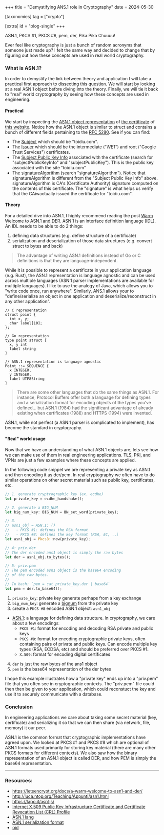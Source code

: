 +++
title = "Demystifying ANS.1 role in Cryptography"
date = 2024-05-30

[taxonomies]
tag = ["crypto"]

[extra]
id = "blog-single"
+++

ASN.1, PKCS #1, PKCS #8, pem, der, Pika Pika Chuuuu!

Ever feel like cryptography is just a bunch of random acronyms that someone just made up?
I felt the same way and decided to change that by figuring out how these concepts are used
in real world cryptography.

<!-- more -->

### What is ASN.1?
In order to demystify the link between theory and application I will take a practical
first approach to dissecting this question. We will start by looking at a real ASN.1
object before diving into the theory. Finally, we will tie it back to "real" world
cryptography by seeing how these concepts are used in engineering.

#### Practical
We start by inspecting the <ins>ASN.1 object representation</ins> of <ins>the
certificate</ins> of [this
website](https://lapo.it/asn1js/#MIIDoTCCA0egAwIBAgIQXQaw3dOjYeUOAEXcx7NKfzAKBggqhkjOPQQDAjA7MQswCQYDVQQGEwJVUzEeMBwGA1UEChMVR29vZ2xlIFRydXN0IFNlcnZpY2VzMQwwCgYDVQQDEwNXRTEwHhcNMjQwOTIzMTUwMDI4WhcNMjQxMjIyMTUwMDI3WjAVMRMwEQYDVQQDEwp0b2lkaXUuY29tMFkwEwYHKoZIzj0CAQYIKoZIzj0DAQcDQgAEk5N_4mwUFBbfq_DwqGxTtZDXQ-G_F9y9e5NYaXWS2HQsh6UwPMLrQRwlQ77OsWBW_z-HKtRwsY9QgrMVISYVlqOCAlEwggJNMA4GA1UdDwEB_wQEAwIHgDATBgNVHSUEDDAKBggrBgEFBQcDATAMBgNVHRMBAf8EAjAAMB0GA1UdDgQWBBSfYjReoEA85TK6jSVwxd2HjyfElzAfBgNVHSMEGDAWgBSQd5I1Z8T_qMyp5nvZgHl7zJP5ODBeBggrBgEFBQcBAQRSMFAwJwYIKwYBBQUHMAGGG2h0dHA6Ly9vLnBraS5nb29nL3Mvd2UxL1hRWTAlBggrBgEFBQcwAoYZaHR0cDovL2kucGtpLmdvb2cvd2UxLmNydDAjBgNVHREEHDAaggp0b2lkaXUuY29tggwqLnRvaWRpdS5jb20wEwYDVR0gBAwwCjAIBgZngQwBAgEwNgYDVR0fBC8wLTAroCmgJ4YlaHR0cDovL2MucGtpLmdvb2cvd2UxL1BDVWVRVmlRbFljLmNybDCCAQQGCisGAQQB1nkCBAIEgfUEgfIA8AB2AHb_iD8KtvuVUcJhzPWHujS0pM27KdxoQgqf5mdMWjp0AAABkh-c4_QAAAQDAEcwRQIhAJwMeBGNP9ofyl-PQ0AuL4qSkz9clmmZ175jDZYcNPSFAiBtZVemYmFbhFOch99Kq1EvAX4i_CroxuMRCJowzxitUgB2AEiw42vapkc0D-VqAvqdMOscUgHLVt0sgdm7v6s52IRzAAABkh-c5B4AAAQDAEcwRQIhAIh7iC-IxstglYu3qnIplFopHD6ixr3aAHyv5sZWTKEeAiAY_zjE9cj-pVehys2Sx0MZMnRVmmecrhNu0bDaA2P3HDAKBggqhkjOPQQDAgNIADBFAiEAvXutcWdEDhwh0yA6wxuYjWK-Z_ESF-apfTM8UZ340psCIAy2V8z3q5dPnyJ-hLfwQDh4yX5mD8yyTmwCirr12FwK).
Notice how the ASN.1 object is similar to struct and contains a bunch of different fields
pertaining to the [RFC 5280](https://www.rfc-editor.org/rfc/rfc5280). See if you can find:
- The [Subject](https://www.rfc-editor.org/rfc/rfc5280#section-4.1.2.6) which should be
  "toidiu.com".
- The [Issuer](https://www.rfc-editor.org/rfc/rfc5280#section-4.1.2.4) which should be the
  intermediate ("WE1") and root ("Google Trust Services") certificates.
- The [Subject Public Key Info](https://www.rfc-editor.org/rfc/rfc5280#section-4.1.2.7)
  associated with the certificate (search for "subjectPublicKeyInfo" and
  "subjectPublicKey"). This is the public key associated with the site "toidiu.com"
- The [signatureAlgorithm](https://www.rfc-editor.org/rfc/rfc5280#section-4.1.1.2) (search
  "signatureAlgorithm"). Notice that signatureAlgorithm is different from the "Subject
  Public Key Info" above. signatureAlgorithm is CA's (Certificate Authority) signature
  computed on the contents of this certificate. The "signature" is what helps us verify
  that the CAiwactually issued the certificate for "toidiu.com".

#### Theory
For a detailed dive into ASN.1, I highly recommend reading the post [Warm Welcome to ASN.1
and DER](https://letsencrypt.org/docs/a-warm-welcome-to-asn1-and-der). ASN.1 is an
interface definition language
([IDL](https://en.wikipedia.org/wiki/Interface_description_language)). An IDL needs to be
able to do 2 things:
1. defining data structures (e.g. define structure of a certificate)
1. serialization and deserialization of those data structures (e.g. convert struct to
   bytes and back)

> The advantage of writing ASN.1 definitions instead of Go or C definitions is that they are
> language-independent.

While it is possible to represent a certificate in your application language (e.g. Rust),
the ASN.1 representation is language agnostic and can be used across multiple languages
(ASN.1 parser implementations are available for multiple languages). I like to use the
analogy of Java, which allows you to "write code once, run anywhere". Similarly, ANS.1
allows your to "define/serialize an object in one application and deserialize/reconstruct
in any other application".

```
// C representation
struct point {
  int x, y;
  char label[10];
};

// Go representation
type point struct {
  x, y int
  label string
}

// ASN.1 representation is language agnostic
Point ::= SEQUENCE {
  x INTEGER,
  y INTEGER,
  label UTF8String
}
```

> There are some other languages that do the same things as ASN.1. For instance, Protocol
> Buffers offer both a language for defining types and a serialization format for encoding
> objects of the types you’ve defined... but ASN.1 (1984) had the significant advantage of
> already existing when certificates (1988) and HTTPS (1994) were invented.

ASN.1, while not perfect (a ASN.1 parser is complicated to implement), has become the
standard in cryptography.

#### "Real" world usage
Now that we have an understanding of what ASN.1 objects are, lets see how we can make use
of them in real engineering applications. TLS, PKI, and VPNs are just a few examples where
these concepts are applied.

In the following code snippet we are representing a private key as ASN.1 and then encoding
it as der/pem. In real cryptography we often have to do similar operations on other secret
material such as public key, certificates, etc.

```rust
// 1. generate cryptrographic key (ex. ecdhe)
let private_key = ecdhe_handshake();

// 2. generate a BIG_NUM
let big_num_key: BIG_NUM = BN_set_word(private_key);

// 3.
// asn1_obj = ASN.1: ()
//   - PKCS #1: defines the RSA format
//   - PKCS #8: defines the key format (RSA, EC, ..)
let asn1_obj = Pkcs8::new(private_key);

// 4: priv.der
// The der encoded ans1 object is simply the raw bytes
let der = asn1_obj.to_bytes();

// 5: priv.pem
// The pem encoded asn1 object is the base64 encoding
// of the raw bytes.
//
// In bash: `pem = cat private_key.der | base64`
let pem = der.to_base64();
```

1. `private_key`: private key generate perhaps from a key exchange
2. `big_num_key`: generate a [bignum](https://docs.openssl.org/1.0.2/man3/bn/#synopsis)
   from the private key
3.  create a `PKCS #8` encoded ASN.1 object: `asn1_obj`
  - [ASN.1](https://en.wikipedia.org/wiki/ASN.1): a language for defining data structure.
    In cryptography, we care about a few encodings:
      - `PKCS #1`: format for encoding and decoding RSA private and public keys
      - `PKCS #8`: format for encoding cryptographic private keys, often containing pairs of
        private and public keys. Can encode multiple key types (RSA, ECDSA, etc) and
        should be preferred over PKCS #1.
      - `X.509`: format for encoding digital certificates
4. `der` is just the raw bytes of the ans1 object
5. `pem` is the base64 representation of the der bytes

I hope this example illustrates how a "private key" ends up into a "priv.pem" file that
you often see in cryptographic contexts. The "priv.pem" file could then then be given to
your application, which could reconstuct the key and use it to securely communicate with a
database.


### Conclusion

In engineering applications we care about taking some secret material (key, certificate)
and serializing it so that we can then share (via network, file, memory) it our peer.

ASN.1 is the common format that cryptographic implementations have agreed upon. We looked
at PKCS #1 and PKCS #8 which are optional of ASN.1 formats used primarily for storing key
material (there are many other PKCS formats for different contexts). We also saw how the
binary representation of an ASN.1 object is called DER, and how PEM is simply the base64
representation.

---

### Resources:
- https://letsencrypt.org/docs/a-warm-welcome-to-asn1-and-der/
- http://luca.ntop.org/Teaching/Appunti/asn1.html
- https://lapo.it/asn1js/
- [Internet X.509 Public Key Infrastructure Certificate and Certificate Revocation List (CRL) Profile](https://datatracker.ietf.org/doc/html/rfc5280)
- [ASN.1 lang](https://www.itu.int/rec/T-REC-X.680)
- [ASN.1 serialization format](https://www.itu.int/rec/T-REC-X.690)
- [oid](http://oid-info.com/get/1.3.6.1.4.1.11129)
